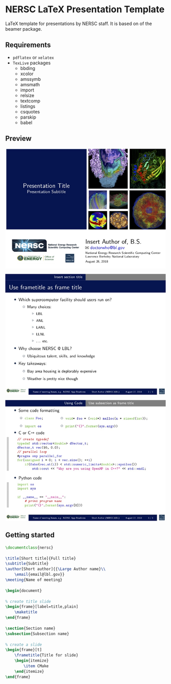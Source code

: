 # NERSC LaTeX Presentation Template

LaTeX template for presentations by NERSC staff. It is based on of the beamer package.

## Requirements

- `pdflatex` or `xelatex`
- `TexLive` packages
  - bbding
  - xcolor
  - amssymb
  - amsmath
  - import
  - relsize
  - textcomp
  - listings
  - csquotes
  - parskip
  - babel

## Preview

![](images/nersc_example_0.jpg)

![](images/nersc_example_1.jpg)

![](images/nersc_example_2.jpg)

## Getting started

```tex
\documentclass{nersc}

\title[Short title]{Full title}
\subtitle{Subtitle}
\author[Short author]{{\Large Author name}\\
    \email{email@lbl.gov}}
\meeting{Name of meeting}

\begin{document}

% create title slide
\begin{frame}[label=title,plain]
    \maketitle
\end{frame}

\section{Section name}
\subsection{Subsection name}

% create a slide
\begin{frame}[t]
    \frametitle{Title for slide}
    \begin{itemize}
        \item CMake
    \end{itemize}
\end{frame}

```
